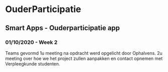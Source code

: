 # OuderParticipatie
## Smart Apps - Ouderparticipatie app

### 01/10/2020 - Week 2
Teams gevormd
1u meeting na opdracht werd opgelicht door Ophalvens.
2u meeting over hoe we het project zullen aanpakken en contact opnemen met Verpleegkunde studenten.
